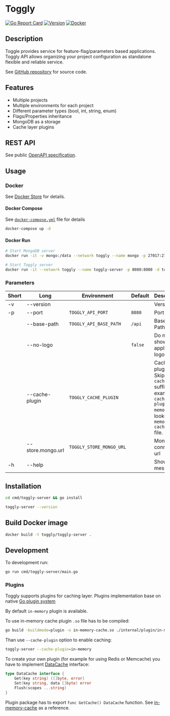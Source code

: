 # Toggly

[![Go Report Card](https://goreportcard.com/badge/github.com/Toggly/core)](https://goreportcard.com/report/github.com/Toggly/core) [![Version](https://img.shields.io/badge/version-1.0.0-brightgreen.svg)](https://github.com/Toggly/core/tree/1.0.0) [![Docker](https://img.shields.io/badge/-Docker-blue.svg)](https://store.docker.com/community/images/toggly/toggly-server)

## Description

Toggle provides service for feature-flag/parameters based applications.
Toggly API allows organizing your project configuration as standalone flexible and reliable service.

See [GitHub repository](https://github.com/Toggly/core) for source code.

## Features

- Multiple projects
- Multiple environments for each project
- Different parameter types (bool, int, string, enum)
- Flags/Properties inheritance
- MongoDB as a storage
- Cache layer plugins

## REST API

See public [OpenAPI specification](https://app.swaggerhub.com/apis-docs/Toggly/toggly-server/1.0.0).

## Usage

### Docker

See [Docker Store](https://store.docker.com/community/images/toggly/toggly-server) for details.

#### Docker Compose

See [`docker-compose.yml`](https://github.com/Toggly/core/blob/master/docker-compose.yml) file for details

```bash
docker-compose up -d
```

#### Docker Run

```bash
# Start MongoDB server
docker run -it -v mongo:/data --network toggly --name mongo -p 27017:27017 -d mongo

# Start Toggly server
docker run -it --network toggly --name toggly-server -p 8080:8080 -d toggly/toggly-server --store.mongo.url=mongodb://mongo:27017/toggly --cache-plugin=in-memory
```

### Parameters

| Short | Long              | Environment              | Default | Description                                                                                                                |
| ----- | ----------------- | ------------------------ | ------- | -------------------------------------------------------------------------------------------------------------------------- |
| -v    | --version         |                          |         | Version                                                                                                                    |
| -p    | --port            | `TOGGLY_API_PORT`        | `8080`  | Port                                                                                                                       |
|       | --base-path       | `TOGGLY_API_BASE_PATH`   | `/api`  | Base API Path                                                                                                              |
|       | --no-logo         |                          | `false` | Do not show application logo                                                                                               |
|       | --cache-plugin    | `TOGGLY_CACHE_PLUGIN`    |         | Cache plugin file. Skip `-cache.so` suffix. For example: `--cache-plugin=in-memory` will lookup `in-memory-cache.so` file. |
|       | --store.mongo.url | `TOGGLY_STORE_MONGO_URL` |         | Mongo connection url                                                                                                       |
| -h    | --help            |                          |         | Show help message                                                                                                          |

## Installation

```bash
cd cmd/toggly-server && go install
```

```bash
toggly-server --version
```

## Build Docker image

```bash
docker build -t toggly/toggly-server .
```

## Development

To development run:

```bash
go run cmd/toggly-server/main.go
```

### Plugins

Toggly supports plugins for caching layer. Plugins implementation base on native [Go plugin system](https://golang.org/pkg/plugin/)

By default `in-memory` plugin is available.

To use in-memory cache plugin `.so` file has to be compiled:

```bash
go build -buildmode=plugin -o in-memory-cache.so ./internal/plugin/in-memory-cache/cache.go
```

Than use `--cache-plugin` option to enable caching:

```bash
toggly-server --cache-plugin=in-memory
```

To create your own plugin (for example for using Redis or Memcache) you have to implement [DataCache](https://github.com/Toggly/core/blob/master/internal/pkg/cache/cache.go) interface:

```go
type DataCache interface {
    Get(key string) ([]byte, error)
    Set(key string, data []byte) error
    Flush(scopes ...string)
}
```

Plugin package has to export `func GetCache() DataCache` function. See [in-memory-cache](https://github.com/Toggly/core/blob/master/internal/pkg/cache/in_memory.go) as a reference.
